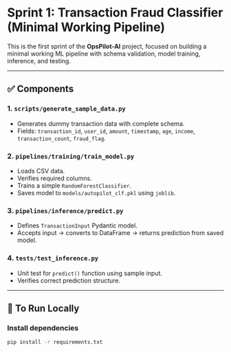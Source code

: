 # Sprint 1: Transaction Fraud Classifier (Minimal Working Pipeline)

This is the first sprint of the **OpsPilot-AI** project, focused on building a minimal working ML pipeline with schema validation, model training, inference, and testing.

---

## ✅ Components

### 1. `scripts/generate_sample_data.py`
- Generates dummy transaction data with complete schema.
- Fields: `transaction_id`, `user_id`, `amount`, `timestamp`, `age`, `income`, `transaction_count`, `fraud_flag`.

### 2. `pipelines/training/train_model.py`
- Loads CSV data.
- Verifies required columns.
- Trains a simple `RandomForestClassifier`.
- Saves model to `models/autopilot_clf.pkl` using `joblib`.

### 3. `pipelines/inference/predict.py`
- Defines `TransactionInput` Pydantic model.
- Accepts input → converts to DataFrame → returns prediction from saved model.

### 4. `tests/test_inference.py`
- Unit test for `predict()` function using sample input.
- Verifies correct prediction structure.

---

## 🧪 To Run Locally

### Install dependencies
```bash
pip install -r requirements.txt
